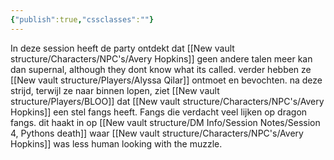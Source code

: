 ```yaml
---
{"publish":true,"cssclasses":""}
---
```


In deze session heeft de party ontdekt dat [[New vault structure/Characters/NPC's/Avery Hopkins]] geen andere talen meer kan dan supernal, although they dont know what its called. verder hebben ze [[New vault structure/Players/Alyssa Qilar]] ontmoet en bevochten. na deze strijd, terwijl ze naar binnen lopen, ziet [[New vault structure/Players/BLOO]] dat [[New vault structure/Characters/NPC's/Avery Hopkins]] een stel fangs heeft. Fangs die verdacht veel lijken op dragon fangs. dit haakt in op  [[New vault structure/DM Info/Session Notes/Session 4, Pythons death]] waar [[New vault structure/Characters/NPC's/Avery Hopkins]] was less human looking with the muzzle.